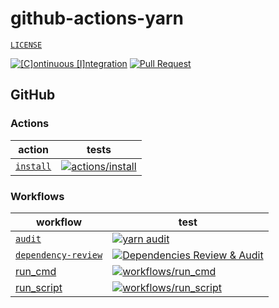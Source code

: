 # github-actions-yarn

[`LICENSE`](./LICENSE)

[![[C]ontinuous [I]ntegration](https://github.com/percebus/github-actions-yarn/actions/workflows/always.yml/badge.svg)](https://github.com/percebus/github-actions-yarn/actions/workflows/always.yml) [![Pull Request](https://github.com/percebus/github-actions-yarn/actions/workflows/pull_request.yml/badge.svg?event=pull_request)](https://github.com/percebus/github-actions-yarn/actions/workflows/pull_request.yml)

## GitHub

### Actions

| action                                 | tests                                                                                                                                                                                                                    |
| -------------------------------------- | ------------------------------------------------------------------------------------------------------------------------------------------------------------------------------------------------------------------------ |
| [`install`](./.github/actions/install) | [![actions/install](https://github.com/percebus/github-actions-yarn/actions/workflows/test_actions__install.yml/badge.svg)](https://github.com/percebus/github-actions-yarn/actions/workflows/test_actions__install.yml) |

### Workflows

| workflow                                                         | test                                                                                                                                                                                                                                            |
| ---------------------------------------------------------------- | ----------------------------------------------------------------------------------------------------------------------------------------------------------------------------------------------------------------------------------------------- |
| [`audit`](./.github/workflows/audit.yml)                         | [![yarn audit](https://github.com/percebus/github-actions-yarn/actions/workflows/audit.yml/badge.svg)](https://github.com/percebus/github-actions-yarn/actions/workflows/audit.yml)                                                             |
| [`dependency-review`](./.github/workflows/dependency-review.yml) | [![Dependencies Review & Audit](https://github.com/percebus/github-actions-yarn/actions/workflows/dependency-review.yml/badge.svg?event=pull_request)](https://github.com/percebus/github-actions-yarn/actions/workflows/dependency-review.yml) |
| [run_cmd](./.github/workflows/run_cmd.yml)                       | [![workflows/run_cmd](https://github.com/percebus/github-actions-yarn/actions/workflows/test_workflows__run_cmd.yml/badge.svg)](https://github.com/percebus/github-actions-yarn/actions/workflows/test_workflows__run_cmd.yml)                  |
| [run_script](./.github/workflows/run_script.yml)                 | [![workflows/run_script](https://github.com/percebus/github-actions-yarn/actions/workflows/test_workflows__run_script.yml/badge.svg)](https://github.com/percebus/github-actions-yarn/actions/workflows/test_workflows__run_script.yml)         |
